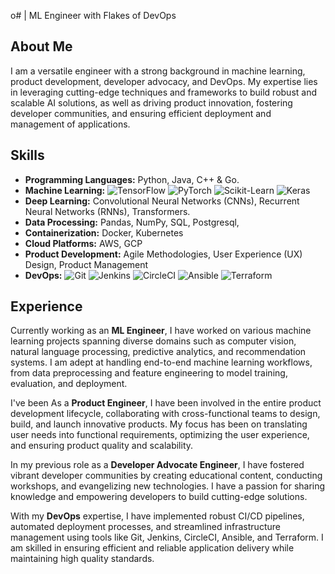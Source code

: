 o# <Your Name> | ML Engineer with Flakes of DevOps

## About Me
I am a versatile engineer with a strong background in machine learning, product development, developer advocacy, and DevOps. My expertise lies in leveraging cutting-edge techniques and frameworks to build robust and scalable AI solutions, as well as driving product innovation, fostering developer communities, and ensuring efficient deployment and management of applications.

## Skills
- **Programming Languages:** Python, Java, C++ & Go.
- **Machine Learning:** <img src="https://img.shields.io/badge/TensorFlow-FF6F00?style=flat&logo=tensorflow&logoColor=white" alt="TensorFlow" /> <img src="https://img.shields.io/badge/PyTorch-EE4C2C?style=flat&logo=pytorch&logoColor=white" alt="PyTorch" /> <img src="https://img.shields.io/badge/ScikitLearn-F7931E?style=flat&logo=scikit-learn&logoColor=white" alt="Scikit-Learn" /> <img src="https://img.shields.io/badge/Keras-D00000?style=flat&logo=keras&logoColor=white" alt="Keras" />
- **Deep Learning:** Convolutional Neural Networks (CNNs), Recurrent Neural Networks (RNNs), Transformers.
- **Data Processing:** Pandas, NumPy, SQL, Postgresql, 
- **Containerization:** Docker, Kubernetes
- **Cloud Platforms:** AWS, GCP
- **Product Development:** Agile Methodologies, User Experience (UX) Design, Product Management
- **DevOps:** <img src="https://img.shields.io/badge/Git-F05032?style=flat&logo=git&logoColor=white" alt="Git" /> <img src="https://img.shields.io/badge/Jenkins-D24939?style=flat&logo=jenkins&logoColor=white" alt="Jenkins" /> <img src="https://img.shields.io/badge/CircleCI-343534?style=flat&logo=circleci&logoColor=white" alt="CircleCI" /> <img src="https://img.shields.io/badge/Ansible-EE0000?style=flat&logo=ansible&logoColor=white" alt="Ansible" /> <img src="https://img.shields.io/badge/Terraform-7B42BC?style=flat&logo=terraform&logoColor=white" alt="Terraform" />

## Experience
Currently working as an **ML Engineer**, I have worked on various machine learning projects spanning diverse domains such as computer vision, natural language processing, predictive analytics, and recommendation systems. I am adept at handling end-to-end machine learning workflows, from data preprocessing and feature engineering to model training, evaluation, and deployment.

I've been As a **Product Engineer**, I have been involved in the entire product development lifecycle, collaborating with cross-functional teams to design, build, and launch innovative products. My focus has been on translating user needs into functional requirements, optimizing the user experience, and ensuring product quality and scalability.

In my previous role as a **Developer Advocate Engineer**, I have fostered vibrant developer communities by creating educational content, conducting workshops, and evangelizing new technologies. I have a passion for sharing knowledge and empowering developers to build cutting-edge solutions.

With my **DevOps** expertise, I have implemented robust CI/CD pipelines, automated deployment processes, and streamlined infrastructure management using tools like Git, Jenkins, CircleCI, Ansible, and Terraform. I am skilled in ensuring efficient and reliable application delivery while maintaining high quality standards.
